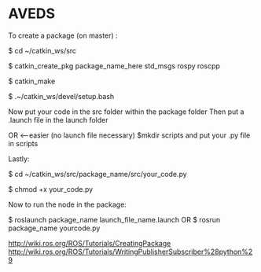 # AVEDS
To create a package (on master) :

$ cd ~/catkin_ws/src

$ catkin_create_pkg package_name_here std_msgs rospy roscpp 

$ catkin_make

$ .~/catkin_ws/devel/setup.bash


Now put your code in the src folder within the package folder
Then put a .launch file in the launch folder

OR <--easier (no launch file necessary)
$mkdir scripts
and put your .py file in scripts

                 
Lastly:
 
$ cd ~/catkin_ws/src/package_name/src/your_code.py 

$ chmod +x your_code.py

Now to run the node in the package:

$ roslaunch package_name launch_file_name.launch
OR
$ rosrun package_name yourcode.py

http://wiki.ros.org/ROS/Tutorials/CreatingPackage
http://wiki.ros.org/ROS/Tutorials/WritingPublisherSubscriber%28python%29
